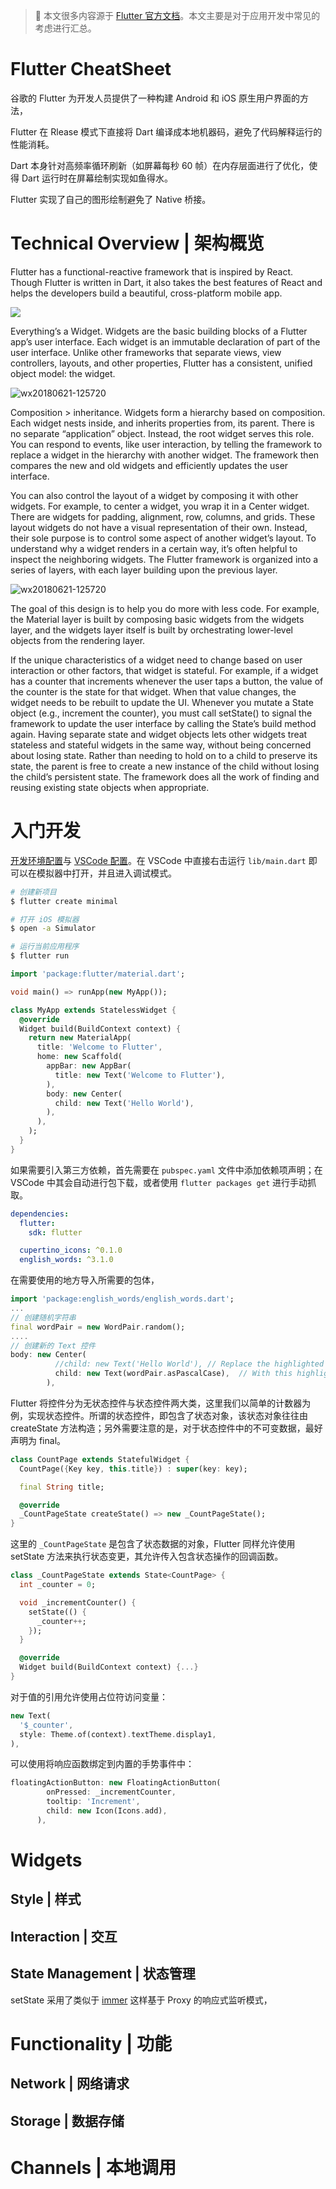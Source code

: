 > 📌 本文很多内容源于 [Flutter 官方文档](https://flutter.io/get-started/install/)。本文主要是对于应用开发中常见的考虑进行汇总。

# Flutter CheatSheet

谷歌的 Flutter 为开发人员提供了一种构建 Android 和 iOS 原生用户界面的方法，

Flutter 在 Rlease 模式下直接将 Dart 编译成本地机器码，避免了代码解释运行的性能消耗。

Dart 本身针对高频率循环刷新（如屏幕每秒 60 帧）在内存层面进行了优化，使得 Dart 运行时在屏幕绘制实现如鱼得水。

Flutter 实现了自己的图形绘制避免了 Native 桥接。

# Technical Overview | 架构概览

Flutter has a functional-reactive framework that is inspired by React. Though Flutter is written in Dart, it also takes the best features of React and helps the developers build a beautiful, cross-platform mobile app.

![](https://cdn-images-1.medium.com/max/1600/1*1Elvqy8C7SrwLPejdtlaZw.png)

Everything’s a Widget. Widgets are the basic building blocks of a Flutter app’s user interface. Each widget is an immutable declaration of part of the user interface. Unlike other frameworks that separate views, view controllers, layouts, and other properties, Flutter has a consistent, unified object model: the widget.

![wx20180621-125720](https://user-images.githubusercontent.com/5803001/41698770-ba5118f2-7552-11e8-9c9b-d52a18b2b06f.png)

Composition > inheritance. Widgets form a hierarchy based on composition. Each widget nests inside, and inherits properties from, its parent. There is no separate “application” object. Instead, the root widget serves this role. You can respond to events, like user interaction, by telling the framework to replace a widget in the hierarchy with another widget. The framework then compares the new and old widgets and efficiently updates the user interface.

You can also control the layout of a widget by composing it with other widgets. For example, to center a widget, you wrap it in a Center widget. There are widgets for padding, alignment, row, columns, and grids. These layout widgets do not have a visual representation of their own. Instead, their sole purpose is to control some aspect of another widget’s layout. To understand why a widget renders in a certain way, it’s often helpful to inspect the neighboring widgets. The Flutter framework is organized into a series of layers, with each layer building upon the previous layer.

![wx20180621-125720](https://user-images.githubusercontent.com/5803001/41698786-d1ab2628-7552-11e8-883b-488479f35e65.png)

The goal of this design is to help you do more with less code. For example, the Material layer is built by composing basic widgets from the widgets layer, and the widgets layer itself is built by orchestrating lower-level objects from the rendering layer.

If the unique characteristics of a widget need to change based on user interaction or other factors, that widget is stateful. For example, if a widget has a counter that increments whenever the user taps a button, the value of the counter is the state for that widget. When that value changes, the widget needs to be rebuilt to update the UI. Whenever you mutate a State object (e.g., increment the counter), you must call setState() to signal the framework to update the user interface by calling the State’s build method again. Having separate state and widget objects lets other widgets treat stateless and stateful widgets in the same way, without being concerned about losing state. Rather than needing to hold on to a child to preserve its state, the parent is free to create a new instance of the child without losing the child’s persistent state. The framework does all the work of finding and reusing existing state objects when appropriate.

# 入门开发

[开发环境配置](https://flutter.io/setup-macos/)与 [VSCode 配置](https://flutter.io/get-started/editor/#vscode)。在 VSCode 中直接右击运行 `lib/main.dart` 即可以在模拟器中打开，并且进入调试模式。

```sh
# 创建新项目
$ flutter create minimal

# 打开 iOS 模拟器
$ open -a Simulator

# 运行当前应用程序
$ flutter run
```

```dart
import 'package:flutter/material.dart';

void main() => runApp(new MyApp());

class MyApp extends StatelessWidget {
  @override
  Widget build(BuildContext context) {
    return new MaterialApp(
      title: 'Welcome to Flutter',
      home: new Scaffold(
        appBar: new AppBar(
          title: new Text('Welcome to Flutter'),
        ),
        body: new Center(
          child: new Text('Hello World'),
        ),
      ),
    );
  }
}
```

如果需要引入第三方依赖，首先需要在 `pubspec.yaml` 文件中添加依赖项声明；在 VSCode 中其会自动进行包下载，或者使用 `flutter packages get` 进行手动抓取。

```yaml
dependencies:
  flutter:
    sdk: flutter

  cupertino_icons: ^0.1.0
  english_words: ^3.1.0
```

在需要使用的地方导入所需要的包体，

```dart
import 'package:english_words/english_words.dart';
...
// 创建随机字符串
final wordPair = new WordPair.random();
....
// 创建新的 Text 控件
body: new Center(
          //child: new Text('Hello World'), // Replace the highlighted text...
          child: new Text(wordPair.asPascalCase),  // With this highlighted text.
        ),
```

Flutter 将控件分为无状态控件与状态控件两大类，这里我们以简单的计数器为例，实现状态控件。所谓的状态控件，即包含了状态对象，该状态对象往往由 createState 方法构造；另外需要注意的是，对于状态控件中的不可变数据，最好声明为 final。

```dart
class CountPage extends StatefulWidget {
  CountPage({Key key, this.title}) : super(key: key);

  final String title;

  @override
  _CountPageState createState() => new _CountPageState();
}
```

这里的 `_CountPageState` 是包含了状态数据的对象，Flutter 同样允许使用 setState 方法来执行状态变更，其允许传入包含状态操作的回调函数。

```dart
class _CountPageState extends State<CountPage> {
  int _counter = 0;

  void _incrementCounter() {
    setState(() {
      _counter++;
    });
  }

  @override
  Widget build(BuildContext context) {...}
}
```

对于值的引用允许使用占位符访问变量：

```dart
new Text(
  '$_counter',
  style: Theme.of(context).textTheme.display1,
),
```

可以使用将响应函数绑定到内置的手势事件中：

```dart
floatingActionButton: new FloatingActionButton(
        onPressed: _incrementCounter,
        tooltip: 'Increment',
        child: new Icon(Icons.add),
      ),
```

# Widgets

## Style | 样式

## Interaction | 交互

## State Management | 状态管理

setState 采用了类似于 [immer](https://github.com/mweststrate/immer) 这样基于 Proxy 的响应式监听模式，

# Functionality | 功能

## Network | 网络请求

## Storage | 数据存储

# Channels | 本地调用
